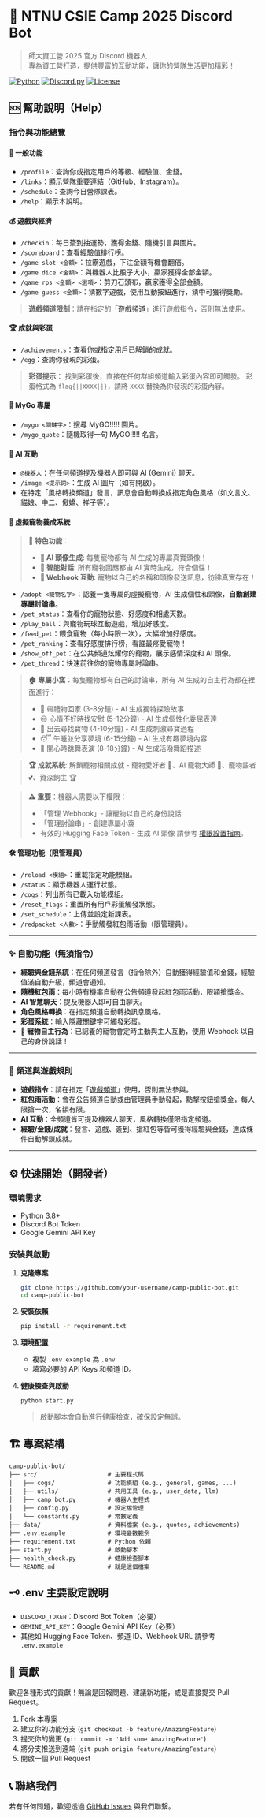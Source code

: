 # 🤖 NTNU CSIE Camp 2025 Discord Bot

> 師大資工營 2025 官方 Discord 機器人  
> 專為資工營打造，提供豐富的互動功能，讓你的營隊生活更加精彩！

[![Python](https://img.shields.io/badge/Python-3.8+-blue.svg)](https://python.org)
[![Discord.py](https://img.shields.io/badge/discord.py-2.3+-blue.svg)](https://discordpy.readthedocs.io/)
[![License](https://img.shields.io/badge/License-MIT-green.svg)](LICENSE)

## 🆘 幫助說明（Help）

### 指令與功能總覽

#### 🎯 一般功能

-   `/profile`：查詢你或指定用戶的等級、經驗值、金錢。
-   `/links`：顯示營隊重要連結（GitHub、Instagram）。
-   `/schedule`：查詢今日營隊課表。
-   `/help`：顯示本說明。

#### 💰 遊戲與經濟

-   `/checkin`：每日簽到抽運勢，獲得金錢、隨機引言與圖片。
-   `/scoreboard`：查看經驗值排行榜。
-   `/game slot <金額>`：拉霸遊戲，下注金額有機會翻倍。
-   `/game dice <金額>`：與機器人比骰子大小，贏家獲得全部金額。
-   `/game rps <金額> <選項>`：剪刀石頭布，贏家獲得全部金額。
-   `/game guess <金額>`：猜數字遊戲，使用互動按鈕進行，猜中可獲得獎勵。

> **遊戲頻道限制**：請在指定的「[遊戲頻道](https://discord.com/channels/YOUR_GUILD_ID/1388171224361734205)」進行遊戲指令，否則無法使用。

#### 🏆 成就與彩蛋

-   `/achievements`：查看你或指定用戶已解鎖的成就。
-   `/egg`：查詢你發現的彩蛋。

> **彩蛋提示**：
> 找到彩蛋後，直接在任何群組頻道輸入彩蛋內容即可觸發。
> 彩蛋格式為 `flag{||XXXX||}`，請將 `XXXX` 替換為你發現的彩蛋內容。

#### 🎵 MyGo 專屬

-   `/mygo <關鍵字>`：搜尋 MyGO!!!!! 圖片。
-   `/mygo_quote`：隨機取得一句 MyGO!!!!! 名言。

#### 🤖 AI 互動

-   `@機器人`：在任何頻道提及機器人即可與 AI (Gemini) 聊天。
-   `/image <提示詞>`：生成 AI 圖片（如有開啟）。
-   在特定「風格轉換頻道」發言，訊息會自動轉換成指定角色風格（如文言文、貓娘、中二、傲嬌、祥子等）。

#### 🐾 虛擬寵物養成系統

> **🌟 特色功能**：
> - **🎨 AI 頭像生成**: 每隻寵物都有 AI 生成的專屬真實頭像！
> - **🤖 智能對話**: 所有寵物回應都由 AI 實時生成，符合個性！
> - **📱 Webhook 互動**: 寵物以自己的名稱和頭像發送訊息，彷彿真實存在！

-   `/adopt <寵物名字>`：認養一隻專屬的虛擬寵物，AI 生成個性和頭像，**自動創建專屬討論串**。
-   `/pet_status`：查看你的寵物狀態、好感度和相處天數。
-   `/play_ball`：與寵物玩球互動遊戲，增加好感度。
-   `/feed_pet`：餵食寵物（每小時限一次），大幅增加好感度。
-   `/pet_ranking`：查看好感度排行榜，看誰最疼愛寵物！
-   `/show_off_pet`：在公共頻道炫耀你的寵物，展示感情深度和 AI 頭像。
-   `/pet_thread`：快速前往你的寵物專屬討論串。

> **🏠 專屬小窩**：每隻寵物都有自己的討論串，所有 AI 生成的自主行為都在裡面進行：
> - 🎁 帶禮物回家 (3-8分鐘) - AI 生成獨特探險故事
> - 😔 心情不好時找安慰 (5-12分鐘) - AI 生成個性化委屈表達
> - 💎 出去尋找寶物 (4-10分鐘) - AI 生成刺激尋寶過程
> - 😴 午睡並分享夢境 (6-15分鐘) - AI 生成有趣夢境內容
> - 💃 開心時跳舞表演 (8-18分鐘) - AI 生成活潑舞蹈描述

> **🏆 成就系統**: 解鎖寵物相關成就 - 寵物愛好者 🐾、AI 寵物大師 🎨、寵物語者 💕、資深飼主 🏆

> **⚠️ 重要**：機器人需要以下權限：
> - 「管理 Webhook」- 讓寵物以自己的身份說話
> - 「管理討論串」- 創建專屬小窩
> - 有效的 Hugging Face Token - 生成 AI 頭像
> 請參考 [權限設置指南](WEBHOOK_PERMISSIONS_GUIDE.md)。

#### 🛠️ 管理功能（限管理員）

-   `/reload <模組>`：重載指定功能模組。
-   `/status`：顯示機器人運行狀態。
-   `/cogs`：列出所有已載入功能模組。
-   `/reset_flags`：重置所有用戶彩蛋觸發狀態。
-   `/set_schedule`：上傳並設定新課表。
-   `/redpacket <人數>`：手動觸發紅包雨活動（限管理員）。

---

### ✨ 自動功能（無須指令）

-   **經驗與金錢系統**：在任何頻道發言（指令除外）自動獲得經驗值和金錢，經驗值滿自動升級，頻道會通知。
-   **隨機紅包雨**：每小時有機率自動在公告頻道發起紅包雨活動，限額搶獎金。
-   **AI 智慧聊天**：提及機器人即可自由聊天。
-   **角色風格轉換**：在指定頻道自動轉換訊息風格。
-   **彩蛋系統**：輸入隱藏關鍵字可觸發彩蛋。
-   **🐾 寵物自主行為**：已認養的寵物會定時主動與主人互動，使用 Webhook 以自己的身份說話！

---

### 📢 頻道與遊戲規則

-   **遊戲指令**：請在指定「[遊戲頻道](https://discord.com/channels/YOUR_GUILD_ID/1388171224361734205)」使用，否則無法參與。
-   **紅包雨活動**：會在公告頻道自動或由管理員手動發起，點擊按鈕搶獎金，每人限搶一次，名額有限。
-   **AI 互動**：全頻道皆可提及機器人聊天，風格轉換僅限指定頻道。
-   **經驗/金錢/成就**：發言、遊戲、簽到、搶紅包等皆可獲得經驗與金錢，達成條件自動解鎖成就。

---

## ⚙️ 快速開始（開發者）

### 環境需求

-   Python 3.8+
-   Discord Bot Token
-   Google Gemini API Key

### 安裝與啟動

1.  **克隆專案**

    ```bash
    git clone https://github.com/your-username/camp-public-bot.git
    cd camp-public-bot
    ```

2.  **安裝依賴**

    ```bash
    pip install -r requirement.txt
    ```

3.  **環境配置**

    -   複製 `.env.example` 為 `.env`
    -   填寫必要的 API Keys 和頻道 ID。

4.  **健康檢查與啟動**

    ```bash
    python start.py
    ```

    > 啟動腳本會自動進行健康檢查，確保設定無誤。

## 🏗️ 專案結構

```
camp-public-bot/
├── src/                    # 主要程式碼
│   ├── cogs/               # 功能模組 (e.g., general, games, ...)
│   ├── utils/              # 共用工具 (e.g., user_data, llm)
│   ├── camp_bot.py         # 機器人主程式
│   ├── config.py           # 設定檔管理
│   └── constants.py        # 常數定義
├── data/                   # 資料檔案 (e.g., quotes, achievements)
├── .env.example            # 環境變數範例
├── requirement.txt         # Python 依賴
├── start.py                # 啟動腳本
├── health_check.py         # 健康檢查腳本
└── README.md               # 就是這個檔案
```

## 🗝️ .env 主要設定說明

-   `DISCORD_TOKEN`：Discord Bot Token（必要）
-   `GEMINI_API_KEY`：Google Gemini API Key（必要）
-   其他如 Hugging Face Token、頻道 ID、Webhook URL 請參考 `.env.example`

## 🤝 貢獻

歡迎各種形式的貢獻！無論是回報問題、建議新功能，或是直接提交 Pull Request。

1.  Fork 本專案
2.  建立你的功能分支 (`git checkout -b feature/AmazingFeature`)
3.  提交你的變更 (`git commit -m 'Add some AmazingFeature'`)
4.  將分支推送到遠端 (`git push origin feature/AmazingFeature`)
5.  開啟一個 Pull Request

## 📞 聯絡我們

若有任何問題，歡迎透過 [GitHub Issues](https://github.com/your-username/camp-public-bot/issues) 與我們聯繫。
